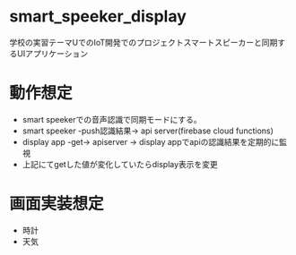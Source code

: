 # smart_speeker_display
学校の実習テーマUでのIoT開発でのプロジェクトスマートスピーカーと同期するUIアプリケーション

# 動作想定
* smart speekerでの音声認識で同期モードにする。
* smart speeker -push認識結果-> api server(firebase cloud functions)
* display app -get-> apiserver -> display appでapiの認識結果を定期的に監視
* 上記にてgetした値が変化していたらdisplay表示を変更

# 画面実装想定
* 時計
* 天気


